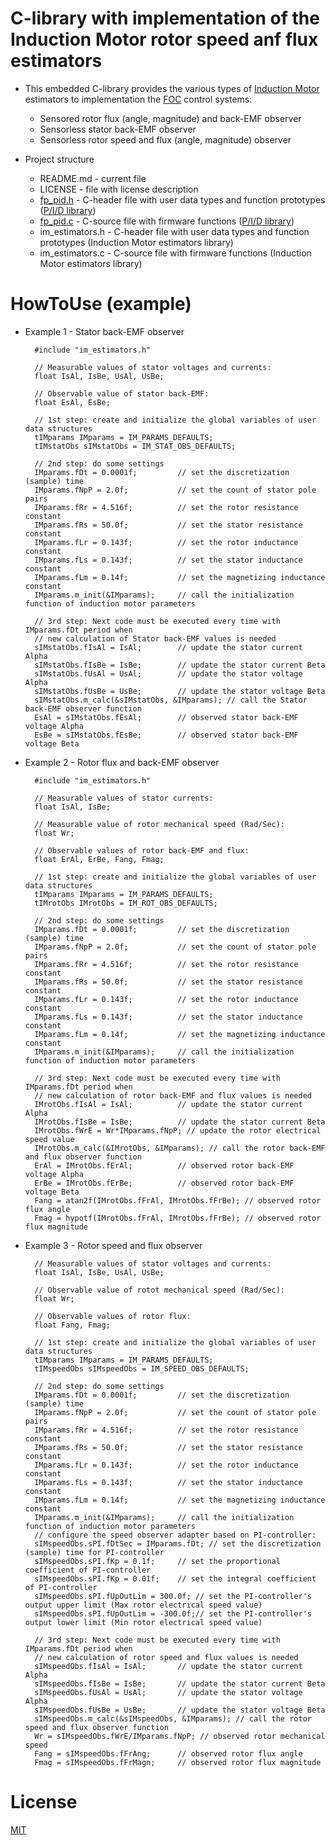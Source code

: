 # C-library with implementation of the Induction Motor rotor speed anf flux estimators

* This embedded C-library provides the various types of [Induction Motor](https://en.wikipedia.org/wiki/Induction_motor) estimators to implementation the [FOC](https://en.wikipedia.org/wiki/Vector_control_(motor)) control systems:
	* Sensored rotor flux (angle, magnitude) and back-EMF observer
	* Sensorless stator back-EMF observer
	* Sensorless rotor speed and flux (angle, magnitude) observer

* Project structure
	* README.md - current file
	* LICENSE - file with license description
	* [fp_pid.h](https://github.com/rubinsteina13/C_PID_CONTROLLERS_LIB/blob/master/fp_pid.h) - C-header file with user data types and function prototypes ([P/I/D library](https://github.com/rubinsteina13/C_PID_CONTROLLERS_LIB))
  * [fp_pid.c](https://github.com/rubinsteina13/C_PID_CONTROLLERS_LIB/blob/master/fp_pid.c) - C-source file with firmware functions ([P/I/D library](https://github.com/rubinsteina13/C_PID_CONTROLLERS_LIB))
  * im_estimators.h - C-header file with user data types and function prototypes (Induction Motor estimators library)
  * im_estimators.c - C-source file with firmware functions (Induction Motor estimators library)

# HowToUse (example)

* Example 1 - Stator back-EMF observer

		#include "im_estimators.h"
		
		// Measurable values of stator voltages and currents:
		float IsAl, IsBe, UsAl, UsBe;
		
		// Observable value of stator back-EMF:
		float EsAl, EsBe;
		
		// 1st step: create and initialize the global variables of user data structures
		tIMparams IMparams = IM_PARAMS_DEFAULTS;
		tIMstatObs sIMstatObs = IM_STAT_OBS_DEFAULTS;
		
		// 2nd step: do some settings
		IMparams.fDt = 0.0001f;         // set the discretization (sample) time
		IMparams.fNpP = 2.0f;           // set the count of stator pole pairs
		IMparams.fRr = 4.516f;          // set the rotor resistance constant
		IMparams.fRs = 50.0f;           // set the stator resistance constant
		IMparams.fLr = 0.143f;          // set the rotor inductance constant
		IMparams.fLs = 0.143f;          // set the stator inductance constant
		IMparams.fLm = 0.14f;           // set the magnetizing inductance constant
		IMparams.m_init(&IMparams);     // call the initialization function of induction motor parameters
		
		// 3rd step: Next code must be executed every time with IMparams.fDt period when 
		// new calculation of Stator back-EMF values is needed
		sIMstatObs.fIsAl = IsAl;        // update the stator current Alpha
		sIMstatObs.fIsBe = IsBe;        // update the stator current Beta
		sIMstatObs.fUsAl = UsAl;        // update the stator voltage Alpha
		sIMstatObs.fUsBe = UsBe;        // update the stator voltage Beta
		sIMstatObs.m_calc(&sIMstatObs, &IMparams); // call the Stator back-EMF observer function
		EsAl = sIMstatObs.fEsAl;        // observed stator back-EMF voltage Alpha
		EsBe = sIMstatObs.fEsBe;        // observed stator back-EMF voltage Beta

* Example 2 - Rotor flux and back-EMF observer

		#include "im_estimators.h"
		
		// Measurable values of stator currents:
		float IsAl, IsBe;
		
		// Measurable value of rotor mechanical speed (Rad/Sec):
		float Wr;
		
		// Observable values of rotor back-EMF and flux:
		float ErAl, ErBe, Fang, Fmag;
		
		// 1st step: create and initialize the global variables of user data structures
		tIMparams IMparams = IM_PARAMS_DEFAULTS;
		tIMrotObs IMrotObs = IM_ROT_OBS_DEFAULTS;
		
		// 2nd step: do some settings
		IMparams.fDt = 0.0001f;         // set the discretization (sample) time
		IMparams.fNpP = 2.0f;           // set the count of stator pole pairs
		IMparams.fRr = 4.516f;          // set the rotor resistance constant
		IMparams.fRs = 50.0f;           // set the stator resistance constant
		IMparams.fLr = 0.143f;          // set the rotor inductance constant
		IMparams.fLs = 0.143f;          // set the stator inductance constant
		IMparams.fLm = 0.14f;           // set the magnetizing inductance constant
		IMparams.m_init(&IMparams);     // call the initialization function of induction motor parameters
		
		// 3rd step: Next code must be executed every time with IMparams.fDt period when 
		// new calculation of rotor back-EMF and flux values is needed
		IMrotObs.fIsAl = IsAl;          // update the stator current Alpha
		IMrotObs.fIsBe = IsBe;          // update the stator current Beta
		IMrotObs.fWrE = Wr*IMparams.fNpP; // update the rotor electrical speed value
		IMrotObs.m_calc(&IMrotObs, &IMparams); // call the rotor back-EMF and flux observer function
		ErAl = IMrotObs.fErAl;          // observed rotor back-EMF voltage Alpha
		ErBe = IMrotObs.fErBe;          // observed rotor back-EMF voltage Beta
		Fang = atan2f(IMrotObs.fFrAl, IMrotObs.fFrBe); // observed rotor flux angle
		Fmag = hypotf(IMrotObs.fFrAl, IMrotObs.fFrBe); // observed rotor flux magnitude

* Example 3 - Rotor speed and flux observer

		// Measurable values of stator voltages and currents:
		float IsAl, IsBe, UsAl, UsBe;
		
		// Observable value of rotot mechanical speed (Rad/Sec):
		float Wr;
		
		// Observable values of rotor flux:
		float Fang, Fmag;
		
		// 1st step: create and initialize the global variables of user data structures
		tIMparams IMparams = IM_PARAMS_DEFAULTS;
		tIMspeedObs sIMspeedObs = IM_SPEED_OBS_DEFAULTS;
		
		// 2nd step: do some settings
		IMparams.fDt = 0.0001f;         // set the discretization (sample) time
		IMparams.fNpP = 2.0f;           // set the count of stator pole pairs
		IMparams.fRr = 4.516f;          // set the rotor resistance constant
		IMparams.fRs = 50.0f;           // set the stator resistance constant
		IMparams.fLr = 0.143f;          // set the rotor inductance constant
		IMparams.fLs = 0.143f;          // set the stator inductance constant
		IMparams.fLm = 0.14f;           // set the magnetizing inductance constant
		IMparams.m_init(&IMparams);     // call the initialization function of induction motor parameters
		// configure the speed observer adapter based on PI-controller:
		sIMspeedObs.sPI.fDtSec = IMparams.fDt; // set the discretization (sample) time for PI-controller
		sIMspeedObs.sPI.fKp = 0.1f;     // set the proportional coefficient of PI-controller
		sIMspeedObs.sPI.fKp = 0.01f;    // set the integral coefficient of PI-controller
		sIMspeedObs.sPI.fUpOutLim = 300.0f; // set the PI-controller's output upper limit (Max rotor electrical speed value)
		sIMspeedObs.sPI.fUpOutLim = -300.0f;// set the PI-controller's output lower limit (Min rotor electrical speed value)
		
		// 3rd step: Next code must be executed every time with IMparams.fDt period when 
		// new calculation of rotor speed and flux values is needed
		sIMspeedObs.fIsAl = IsAl;       // update the stator current Alpha
		sIMspeedObs.fIsBe = IsBe;       // update the stator current Beta
		sIMspeedObs.fUsAl = UsAl;       // update the stator voltage Alpha
		sIMspeedObs.fUsBe = UsBe;       // update the stator voltage Beta
		sIMspeedObs.m_calc(&sIMspeedObs, &IMparams); // call the rotor speed and flux observer function
		Wr = sIMspeedObs.fWrE/IMparams.fNpP; // observed rotor mechanical speed
		Fang = sIMspeedObs.fFrAng;      // observed rotor flux angle
		Fmag = sIMspeedObs.fFrMagn;     // observed rotor flux magnitude

# License
  
[MIT](./LICENSE "License Description")

